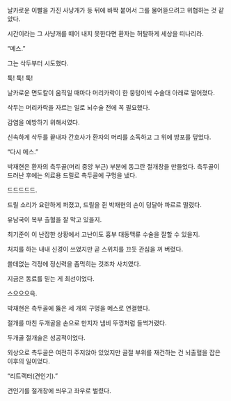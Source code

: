 날카로운 이빨을 가진 사냥개가 등 뒤에 바짝 붙어서 그를 물어뜯으려고 위협하는 것 같았다.

시간이라는 그 사냥개를 떼어 내지 못한다면 환자는 허탈하게 세상을 떠나리라.

“메스.”

그는 삭두부터 시도했다.

툭! 툭! 툭!

날카로운 면도칼이 움직일 때마다 머리카락이 한 뭉텅이씩 수술대 아래로 떨어졌다.

삭두는 머리카락을 자르는 일로 뇌수술 전에 꼭 필요했다.

감염을 예방하기 위해서였다.

신속하게 삭두를 끝내자 간호사가 환자의 머리를 소독하고 그 위에 방포를 덮었다.

“다시 메스.”

박재현은 환자의 측두골(머리 중앙 부근) 부분에 동그란 절개창을 만들었다. 측두골이 드러난 후에는 의료용 드릴로 측두골에 구멍을 냈다.

드드드드드.

드릴 소리가 요란하게 퍼졌고, 드릴을 쥔 박재현의 손이 덩달아 파르르 떨렸다.

유남국이 복부 출혈을 잘 막고 있을지.

최기준이 이 난잡한 상황에서 고난이도 흉부 대동맥류 수술을 잘할 수 있을지.

처치를 하는 내내 신경이 쓰였지만 곧 스위치를 끄듯 관심을 꺼 버렸다.

쓸데없는 걱정에 정신력을 좀먹히는 것조차 사치였다.

지금은 동료를 믿는 게 최선이었다.

스으으으윽.

박재현은 측두골에 뚫은 세 개의 구멍을 메스로 연결했다.

절개를 마친 두개골을 손으로 만지자 냄비 뚜껑처럼 들썩거렸다.

두개골 절개술은 성공적이었다.

외상으로 측두골은 여전히 주저앉아 있었지만 골절 부위를 재건하는 건 뇌출혈을 잡은 이후의 일이었다.

“리트랙터(견인기).”

견인기를 절개창에 씌우고 좌우로 벌렸다.